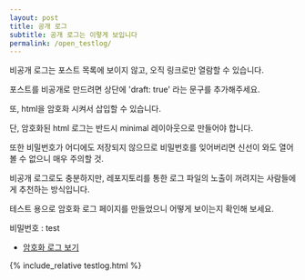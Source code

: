 ```yaml
---
layout: post
title: 공개 로그
subtitle: 공개 로그는 이렇게 보입니다
permalink: /open_testlog/
---
```


비공개 로그는 포스트 목록에 보이지 않고, 오직 링크로만 열람할 수 있습니다.

포스트를 비공개로 만드려면 상단에 'draft: true' 라는 문구를 추가해주세요.

또, html을 암호화 시켜서 삽입할 수 있습니다.

단, 암호화된 html 로그는 반드시 minimal 레이아웃으로 만들어야 합니다. 

또한 비밀번호가 어디에도 저장되지 않으므로 비밀번호를 잊어버리면 신선이 와도 열어볼 수 없으니 매우 주의할 것.

비공개 로그로도 충분하지만, 레포지토리를 통한 로그 파일의 노출이 꺼려지는 사람들에게 추천하는 방식입니다. 

테스트 용으로 암호화 로그 페이지를 만들었으니 어떻게 보이는지 확인해 보세요.

비밀번호 : test

- [암호화 로그 보기](https://jbblily.github.io/hidden_testlog/)

{% include_relative testlog.html %}
